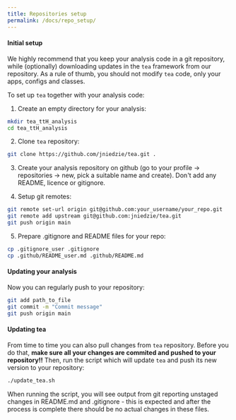 ```yaml
---
title: Repositories setup
permalink: /docs/repo_setup/
---
```


#### Initial setup
We highly recommend that you keep your analysis code in a git repository, while (optionally) downloading updates in the `tea` framework from our repository. As a rule of thumb, you should not modify `tea` code, only your apps, configs and classes.

To set up `tea` together with your analysis code:

1. Create an empty directory for your analysis:
```bash
mkdir tea_ttH_analysis
cd tea_ttH_analysis
```
2. Clone `tea` repository:
```bash
git clone https://github.com/jniedzie/tea.git .
```

3. Create your analysis repository on github (go to your profile -> repositories -> new, pick a suitable name and create). Don't add any README, licence or gitignore.

4. Setup git remotes:
```bash
git remote set-url origin git@github.com:your_username/your_repo.git
git remote add upstream git@github.com:jniedzie/tea.git
git push origin main
```

5. Prepare .gitignore and README files for your repo:
```bash
cp .gitignore_user .gitignore
cp .github/README_user.md .github/README.md
```

#### Updating your analysis

Now you can regularly push to your repository:
```bash
git add path_to_file
git commit -m "Commit message"
git push origin main
```

#### Updating tea

From time to time you can also pull changes from `tea` repository. Before you do that, **make sure all your changes are commited and pushed to your repository!!** Then, run the script which will update `tea` and push its new version to your repository:

```bash
./update_tea.sh
```

When running the script, you will see output from git reporting unstaged changes in README.md and .gitignore - this is expected and after the process is complete there should be no actual changes in these files.